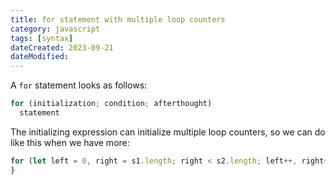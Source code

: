 ```yaml
---
title: for statement with multiple loop counters
category: javascript
tags: [syntax]
dateCreated: 2023-09-21
dateModified:
---
```


A `for` statement looks as follows:

```javascript
for (initialization; condition; afterthought)
  statement
```

The initializing expression can initialize multiple loop counters, so we can do like this when we have more:
```javascript
for (let left = 0, right = s1.length; right < s2.length; left++, right++) {
}
```
